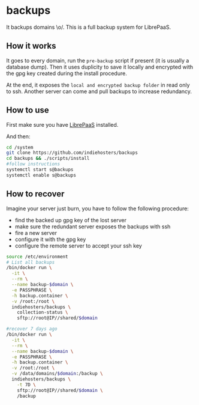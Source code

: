 # backups

It backups domains \o/.
This is a full backup system for LibrePaaS.

## How it works

It goes to every domain, run the `pre-backup` script if present (it is usually a database dump). Then it uses duplicity to save it locally and encrypted with the gpg key created during the install procedure.

At the end, it exposes the `local and encrypted backup folder` in read only to ssh. Another server can come and pull backups to increase redundancy.

## How to use

First make sure you have [LibrePaaS](https://github.com/indiehosters/LibrePaaS) installed.

And then:

```bash
cd /system
git clone https://github.com/indiehosters/backups
cd backups && ./scripts/install
#follow instructions
systemctl start s@backups
systemctl enable s@backups
```

## How to recover

Imagine your server just burn, you have to follow the following procedure:

 - find the backed up gpg key of the lost server
 - make sure the redundant server exposes the backups with ssh
 - fire a new server
 - configure it with the gpg key
 - configure the remote server to accept your ssh key

```bash
source /etc/environment
# List all backups
/bin/docker run \
  -it \
  --rm \
  --name backup-$domain \
  -e PASSPHRASE \
  -h backup.container \
  -v /root:/root \
  indiehosters/backups \
    collection-status \
    sftp://root@IP//shared/$domain

#recover 7 days ago
/bin/docker run \
  -it \
  --rm \
  --name backup-$domain \
  -e PASSPHRASE \
  -h backup.container \
  -v /root:/root \
  -v /data/domains/$domain:/backup \
  indiehosters/backups \
    -t 7D \
    sftp://root@IP//shared/$domain \
    /backup
```
